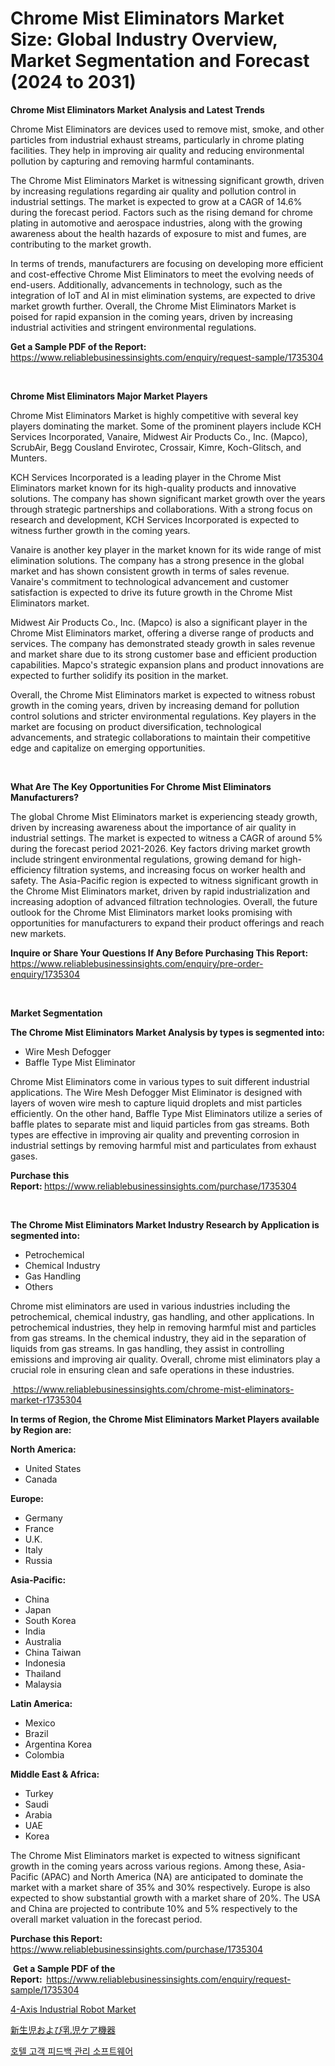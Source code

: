 <p><h1>Chrome Mist Eliminators Market Size: Global Industry Overview, Market Segmentation and Forecast (2024 to 2031)</h1></p><p><strong>Chrome Mist Eliminators Market Analysis and Latest Trends</strong></p>
<p><p>Chrome Mist Eliminators are devices used to remove mist, smoke, and other particles from industrial exhaust streams, particularly in chrome plating facilities. They help in improving air quality and reducing environmental pollution by capturing and removing harmful contaminants.</p><p>The Chrome Mist Eliminators Market is witnessing significant growth, driven by increasing regulations regarding air quality and pollution control in industrial settings. The market is expected to grow at a CAGR of 14.6% during the forecast period. Factors such as the rising demand for chrome plating in automotive and aerospace industries, along with the growing awareness about the health hazards of exposure to mist and fumes, are contributing to the market growth.</p><p>In terms of trends, manufacturers are focusing on developing more efficient and cost-effective Chrome Mist Eliminators to meet the evolving needs of end-users. Additionally, advancements in technology, such as the integration of IoT and AI in mist elimination systems, are expected to drive market growth further. Overall, the Chrome Mist Eliminators Market is poised for rapid expansion in the coming years, driven by increasing industrial activities and stringent environmental regulations.</p></p>
<p><strong>Get a Sample PDF of the Report:&nbsp;</strong> <a href="https://www.reliablebusinessinsights.com/enquiry/request-sample/1735304">https://www.reliablebusinessinsights.com/enquiry/request-sample/1735304</a></p>
<p>&nbsp;</p>
<p><strong>Chrome Mist Eliminators Major Market Players</strong></p>
<p><p>Chrome Mist Eliminators Market is highly competitive with several key players dominating the market. Some of the prominent players include KCH Services Incorporated, Vanaire, Midwest Air Products Co., Inc. (Mapco), ScrubAir, Begg Cousland Envirotec, Crossair, Kimre, Koch-Glitsch, and Munters.</p><p>KCH Services Incorporated is a leading player in the Chrome Mist Eliminators market known for its high-quality products and innovative solutions. The company has shown significant market growth over the years through strategic partnerships and collaborations. With a strong focus on research and development, KCH Services Incorporated is expected to witness further growth in the coming years.</p><p>Vanaire is another key player in the market known for its wide range of mist elimination solutions. The company has a strong presence in the global market and has shown consistent growth in terms of sales revenue. Vanaire's commitment to technological advancement and customer satisfaction is expected to drive its future growth in the Chrome Mist Eliminators market.</p><p>Midwest Air Products Co., Inc. (Mapco) is also a significant player in the Chrome Mist Eliminators market, offering a diverse range of products and services. The company has demonstrated steady growth in sales revenue and market share due to its strong customer base and efficient production capabilities. Mapco's strategic expansion plans and product innovations are expected to further solidify its position in the market.</p><p>Overall, the Chrome Mist Eliminators market is expected to witness robust growth in the coming years, driven by increasing demand for pollution control solutions and stricter environmental regulations. Key players in the market are focusing on product diversification, technological advancements, and strategic collaborations to maintain their competitive edge and capitalize on emerging opportunities.</p></p>
<p>&nbsp;</p>
<p><strong>What Are The Key Opportunities For Chrome Mist Eliminators Manufacturers?</strong></p>
<p><p>The global Chrome Mist Eliminators market is experiencing steady growth, driven by increasing awareness about the importance of air quality in industrial settings. The market is expected to witness a CAGR of around 5% during the forecast period 2021-2026. Key factors driving market growth include stringent environmental regulations, growing demand for high-efficiency filtration systems, and increasing focus on worker health and safety. The Asia-Pacific region is expected to witness significant growth in the Chrome Mist Eliminators market, driven by rapid industrialization and increasing adoption of advanced filtration technologies. Overall, the future outlook for the Chrome Mist Eliminators market looks promising with opportunities for manufacturers to expand their product offerings and reach new markets.</p></p>
<p><strong>Inquire or Share Your Questions If Any Before Purchasing This Report:</strong> <a href="https://www.reliablebusinessinsights.com/enquiry/pre-order-enquiry/1735304">https://www.reliablebusinessinsights.com/enquiry/pre-order-enquiry/1735304</a></p>
<p>&nbsp;</p>
<p><strong>Market Segmentation</strong></p>
<p><strong>The Chrome Mist Eliminators Market Analysis by types is segmented into:</strong></p>
<p><ul><li>Wire Mesh Defogger</li><li>Baffle Type Mist Eliminator</li></ul></p>
<p><p>Chrome Mist Eliminators come in various types to suit different industrial applications. The Wire Mesh Defogger Mist Eliminator is designed with layers of woven wire mesh to capture liquid droplets and mist particles efficiently. On the other hand, Baffle Type Mist Eliminators utilize a series of baffle plates to separate mist and liquid particles from gas streams. Both types are effective in improving air quality and preventing corrosion in industrial settings by removing harmful mist and particulates from exhaust gases.</p></p>
<p><strong>Purchase this Report:&nbsp;</strong><a href="https://www.reliablebusinessinsights.com/purchase/1735304">https://www.reliablebusinessinsights.com/purchase/1735304</a></p>
<p>&nbsp;</p>
<p><strong>The Chrome Mist Eliminators Market Industry Research by Application is segmented into:</strong></p>
<p><ul><li>Petrochemical</li><li>Chemical Industry</li><li>Gas Handling</li><li>Others</li></ul></p>
<p><p>Chrome mist eliminators are used in various industries including the petrochemical, chemical industry, gas handling, and other applications. In petrochemical industries, they help in removing harmful mist and particles from gas streams. In the chemical industry, they aid in the separation of liquids from gas streams. In gas handling, they assist in controlling emissions and improving air quality. Overall, chrome mist eliminators play a crucial role in ensuring clean and safe operations in these industries.</p></p>
<p><a href="https://www.reliablebusinessinsights.com/chrome-mist-eliminators-market-r1735304">&nbsp;https://www.reliablebusinessinsights.com/chrome-mist-eliminators-market-r1735304</a></p>
<p><strong>In terms of Region, the Chrome Mist Eliminators Market Players available by Region are:</strong></p>
<p>
    <p> <strong> North America: </strong>
        <ul>
            <li>United States</li>
            <li>Canada</li>
        </ul>
        </p> 
    <p> <strong> Europe: </strong>
        <ul>
            <li>Germany</li>
            <li>France</li>
            <li>U.K.</li>
            <li>Italy</li>
            <li>Russia</li>
        </ul>
        </p> 
    <p> <strong> Asia-Pacific: </strong>
        <ul>
            <li>China</li>
            <li>Japan</li>
            <li>South Korea</li>
            <li>India</li>
            <li>Australia</li>
            <li>China Taiwan</li>
            <li>Indonesia</li>
            <li>Thailand</li>
            <li>Malaysia</li>
        </ul>
        </p> 
    <p> <strong> Latin America: </strong>
        <ul>
            <li>Mexico</li>
            <li>Brazil</li>
            <li>Argentina Korea</li>
            <li>Colombia</li>
        </ul>
        </p> 
    <p> <strong> Middle East & Africa: </strong>
        <ul>
            <li>Turkey</li>
            <li>Saudi</li>
            <li>Arabia</li>
            <li>UAE</li>
            <li>Korea</li>
        </ul>
    </p>
    </p>
<p><p>The Chrome Mist Eliminators market is expected to witness significant growth in the coming years across various regions. Among these, Asia-Pacific (APAC) and North America (NA) are anticipated to dominate the market with a market share of 35% and 30% respectively. Europe is also expected to show substantial growth with a market share of 20%. The USA and China are projected to contribute 10% and 5% respectively to the overall market valuation in the forecast period.</p></p>
<p><strong>Purchase this Report: </strong><a href="https://www.reliablebusinessinsights.com/purchase/1735304">https://www.reliablebusinessinsights.com/purchase/1735304</a></p>
<p>&nbsp;<strong>Get a Sample PDF of the Report:&nbsp;&nbsp;</strong><a href="https://www.reliablebusinessinsights.com/enquiry/request-sample/1735304">https://www.reliablebusinessinsights.com/enquiry/request-sample/1735304</a></p>
<p><strong></strong></p>
<p><p><a href="https://github.com/globismark/Market-Research-Report-List-3/blob/main/4-axis-industrial-robot-market.md">4-Axis Industrial Robot Market</a></p><p><a href="https://github.com/AylinBeier/Market-Research-Report-List-1/blob/main/2135896104706.md">新生児および乳児ケア機器</a></p><p><a href="https://github.com/tukangkrupk/Market-Research-Report-List-1/blob/main/859851498211.md">호텔 고객 피드백 관리 소프트웨어</a></p></p>